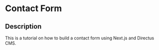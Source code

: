 # Contact Form

## Description
This is a tutorial on how to build a contact form using Next.js and Directus CMS.





